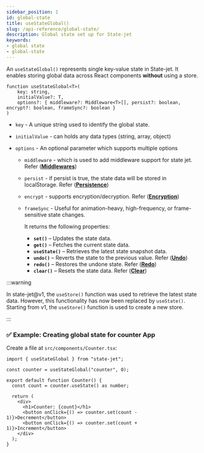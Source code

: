 ```yaml
---
sidebar_position: 1
id: global-state
title: useStateGlobal()
slug: /api-reference/global-state/
description: Global state set up for State-jet
keywords:
- global state
- global-state
---
```


An `useStateGlobal()` represents single key-value state	in State-jet. It enables storing global data across React components **without** using a store.

```tsx
function useStateGlobal<T>(
    key: string,
    initialValue?: T,
    options?: { middleware?: Middleware<T>[], persist?: boolean, encrypt?: boolean, frameSync?: boolean }
) 
```

- `key` - A unique string used to identify the global state.

- `initialValue` - can holds any data types (string, array, object)

- `options` - An optional parameter which supports multiple options
    * `middleware` - which is used to add middleware support for state jet. Refer (**[Middlewares](/docs/api-reference/middlewares)**)
    * `persist` - if persist is true, the state data will be stored in localStorage. Refer (**[Persistence](/docs/api-reference/persistence)**)
    * `encrypt` - supports encryption/decryption. Refer (**[Encryption](/docs/api-reference/encryption)**)
    * `frameSync` - Useful for animation-heavy, high-frequency, or frame-sensitive state changes.

      It returns the following properties:  
        - **`set()`** – Updates the state data.
        - **`get()`** – Fetches the current state data.
        - **`useState()`** – Retrieves the latest state snapshot data.  
        - **`undo()`** – Reverts the state to the previous value. Refer (**[Undo](/docs/api-reference/redo-undo)**)
        - **`redo()`** – Restores the undone state. Refer (**[Redo](/docs/api-reference/redo-undo)**)
        - **`clear()`** – Resets the state data. Refer (**[Clear](/docs/api-reference/redo-undo)**)

:::warning

In state-jet@v1, the `useStore()` function was used to retrieve the latest state data. However, this functionality has now been replaced by `useState()`. Starting from v1, the `useStore()` function is used to create a new store.

:::

### ✅ Example: Creating global state for counter App

Create a file at `src/components/Counter.tsx`:

```tsx title="src/components/Counter.tsx"
import { useStateGlobal } from "state-jet";

const counter = useStateGlobal("counter", 0);

export default function Counter() {
  const count = counter.useState() as number;

  return (
    <div>
      <h1>Counter: {count}</h1>
      <button onClick={() => counter.set(count - 1)}>Decrement</button>
      <button onClick={() => counter.set(count + 1)}>Increment</button>
    </div>
  );
}
```
    